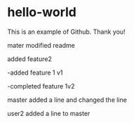 # hello-world

This is an example of Github. Thank you!


mater modified readme

added feature2

-added feature 1 v1

-completed feature 1v2

master added a line and changed the line

user2 added a line to master 
